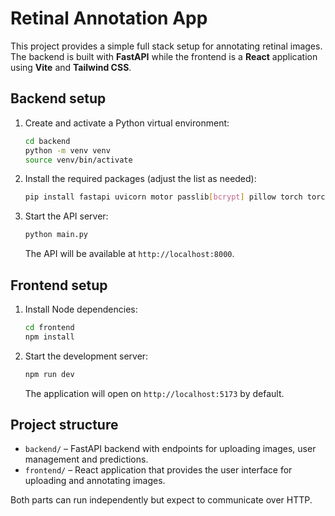 # Retinal Annotation App

This project provides a simple full stack setup for annotating retinal images. The backend is built with **FastAPI** while the frontend is a **React** application using **Vite** and **Tailwind CSS**.

## Backend setup

1. Create and activate a Python virtual environment:
   ```bash
   cd backend
   python -m venv venv
   source venv/bin/activate
   ```
2. Install the required packages (adjust the list as needed):
   ```bash
   pip install fastapi uvicorn motor passlib[bcrypt] pillow torch torchvision fpdf
   ```
3. Start the API server:
   ```bash
   python main.py
   ```
   The API will be available at `http://localhost:8000`.

## Frontend setup

1. Install Node dependencies:
   ```bash
   cd frontend
   npm install
   ```
2. Start the development server:
   ```bash
   npm run dev
   ```
   The application will open on `http://localhost:5173` by default.

## Project structure

- `backend/` – FastAPI backend with endpoints for uploading images, user management and predictions.
- `frontend/` – React application that provides the user interface for uploading and annotating images.

Both parts can run independently but expect to communicate over HTTP.
